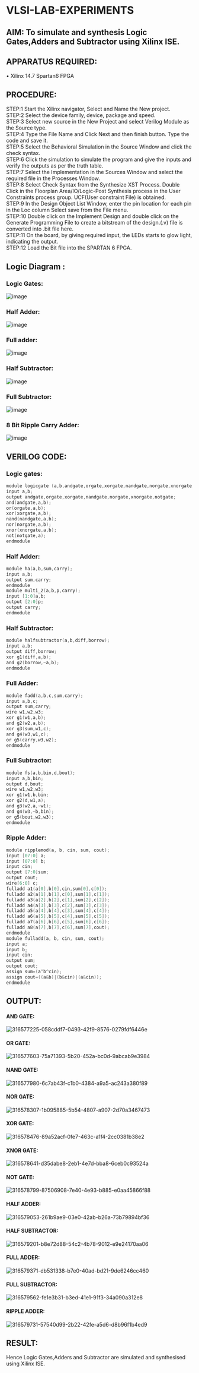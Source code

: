 # VLSI-LAB-EXPERIMENTS
## AIM: To simulate and synthesis Logic Gates,Adders and Subtractor using Xilinx ISE.
## APPARATUS REQUIRED: 
• Xilinx 14.7 Spartan6 FPGA

## PROCEDURE: 
STEP:1 Start the Xilinx navigator, Select and Name the New project.<br>
STEP:2 Select the device family, device, package and speed.<br>
STEP:3 Select new source in the New Project and select Verilog Module as the Source type.<br>
STEP:4 Type the File Name and Click Next and then finish button. Type the code and save it.<br>
STEP:5 Select the Behavioral Simulation in the Source Window and click the check syntax.<br>
STEP:6 Click the simulation to simulate the program and give the inputs and verify the outputs as per the truth table.<br>
STEP:7 Select the Implementation in the Sources Window and select the required file in the Processes Window.<br>
STEP:8 Select Check Syntax from the Synthesize XST Process. Double Click in the Floorplan Area/IO/Logic-Post Synthesis process in the User Constraints process group. UCF(User constraint File) is obtained.<br>
STEP:9 In the Design Object List Window, enter the pin location for each pin in the Loc column Select save from the File menu.<br>
STEP:10 Double click on the Implement Design and double click on the Generate Programming File to create a bitstream of the design.(.v) file is converted into .bit file here.<br>
STEP:11 On the board, by giving required input, the LEDs starts to glow light, indicating the output.<br>
STEP:12 Load the Bit file into the SPARTAN 6 FPGA.<br>

## Logic Diagram :

### Logic Gates:
![image](https://github.com/navaneethans/VLSI-LAB-EXPERIMENTS/assets/6987778/ee17970c-3ac9-4603-881b-88e2825f41a4)


### Half Adder:

![image](https://github.com/navaneethans/VLSI-LAB-EXPERIMENTS/assets/6987778/0e1ecb96-0c25-4556-832b-aeeedfdfe7b9)


### Full adder:

![image](https://github.com/navaneethans/VLSI-LAB-EXPERIMENTS/assets/6987778/9bb3964c-438f-469d-a3de-c1cca6f323fb)


### Half Subtractor:

![image](https://github.com/navaneethans/VLSI-LAB-EXPERIMENTS/assets/6987778/731470b7-eb4e-49f8-8bb7-2994052a7184)



### Full Subtractor:

![image](https://github.com/navaneethans/VLSI-LAB-EXPERIMENTS/assets/6987778/d66f874b-c1f2-44b3-a035-7149b56430c1)



### 8 Bit Ripple Carry Adder:

![image](https://github.com/navaneethans/VLSI-LAB-EXPERIMENTS/assets/6987778/7385a408-40a5-4203-8050-b72818622d79)



## VERILOG CODE:

### Logic gates:
```h
module logicgate (a,b,andgate,orgate,xorgate,nandgate,norgate,xnorgate,notgate);
input a,b;  
output andgate,orgate,xorgate,nandgate,norgate,xnorgate,notgate;
and(andgate,a,b);
or(orgate,a,b);
xor(xorgate,a,b);
nand(nandgate,a,b); 
nor(norgate,a,b);
xnor(xnorgate,a,b);
not(notgate,a);
endmodule
```

### Half Adder:
```h
module ha(a,b,sum,carry);
input a,b;
output sum,carry;
endmodule
module multi_2(a,b,p,carry);
input [1:0]a,b;
output [2:0]p;
output carry;
endmodule
```

### Half Subtractor:
```h
module halfsubtractor(a,b,diff,borrow);
input a,b;
output diff,borrow;
xor g1(diff,a,b);
and g2(borrow,~a,b);
endmodule
```

### Full Adder:
```h
module fadd(a,b,c,sum,carry);
input a,b,c;
output sum,carry;
wire w1,w2,w3;
xor g1(w1,a,b);
and g2(w2,a,b);
xor g3(sum,w1,c);
and g4(w3,w1,c);
or g5(carry,w3,w2);
endmodule
```

### Full Subtractor:
```h
module fs(a,b,bin,d,bout);
input a,b,bin; 
output d,bout;
wire w1,w2,w3;
xor g1(w1,b,bin; 
xor g2(d,w1,a);
and g3(w2,a,~w1);
and g4(w3,~b,bin);
or g5(bout,w2,w3);
endmodule
```

### Ripple Adder:
```h
module ripplemod(a, b, cin, sum, cout);
input [07:0] a;
input [07:0] b;
input cin;
output [7:0]sum;
output cout;
wire[6:0] c;
fulladd a1(a[0],b[0],cin,sum[0],c[0]);
fulladd a2(a[1],b[1],c[0],sum[1],c[1]);
fulladd a3(a[2],b[2],c[1],sum[2],c[2]);
fulladd a4(a[3],b[3],c[2],sum[3],c[3]);
fulladd a5(a[4],b[4],c[3],sum[4],c[4]);
fulladd a6(a[5],b[5],c[4],sum[5],c[5]);
fulladd a7(a[6],b[6],c[5],sum[6],c[6]);
fulladd a8(a[7],b[7],c[6],sum[7],cout);
endmodule
module fulladd(a, b, cin, sum, cout);
input a;
input b;
input cin;
output sum;
output cout;
assign sum=(a^b^cin);
assign cout=((a&b)|(b&cin)|(a&cin));
endmodule
```

## OUTPUT:

#### AND GATE:
![316577225-058cddf7-0493-42f9-8576-0279fdf6446e](https://github.com/kamali109/VLSI-LAB-EXP-1/assets/160600794/3d945dc1-33cc-4dab-9289-71703774a227)

#### OR GATE:
![316577603-75a71393-5b20-452a-bc0d-9abcab9e3984](https://github.com/kamali109/VLSI-LAB-EXP-1/assets/160600794/ed376b61-c0f2-46a1-a51d-e6f2ded86400)


#### NAND GATE:
![316577980-6c7ab43f-c1b0-4384-a9a5-ac243a380f89](https://github.com/kamali109/VLSI-LAB-EXP-1/assets/160600794/bade7038-1fa0-408c-aab9-2b1ad8586ad7)


#### NOR GATE:
![316578307-1b095885-5b54-4807-a907-2d70a3467473](https://github.com/kamali109/VLSI-LAB-EXP-1/assets/160600794/48b3a75c-5b3d-4987-8e66-5b404ebc345e)


#### XOR GATE:
![316578476-89a52acf-0fe7-463c-a1f4-2cc0381b38e2](https://github.com/kamali109/VLSI-LAB-EXP-1/assets/160600794/397652ce-8ecb-4f1c-a5d3-8b43857d1697)


#### XNOR GATE:
![316578641-d35dabe8-2eb1-4e7d-bba8-6ceb0c93524a](https://github.com/kamali109/VLSI-LAB-EXP-1/assets/160600794/833d043a-fcc6-4104-99a9-21765a56bcda)


#### NOT GATE:
![316578799-87506908-7e40-4e93-b885-e0aa45866f88](https://github.com/kamali109/VLSI-LAB-EXP-1/assets/160600794/fd7f67c0-8074-4ded-9eb8-309fb303f3e0)


#### HALF ADDER:
![316579053-261b9ae9-03e0-42ab-b26a-73b79894bf36](https://github.com/kamali109/VLSI-LAB-EXP-1/assets/160600794/d907f097-fe02-40df-9fcf-14cabda17000)


#### HALF SUBTRACTOR:
![316579201-b8e72d88-54c2-4b78-9012-e9e24170aa06](https://github.com/kamali109/VLSI-LAB-EXP-1/assets/160600794/c9a43fb3-5502-41c6-a4df-6b1aad7f7d95)


#### FULL ADDER:
![316579371-db531338-b7e0-40ad-bd21-9de6246cc460](https://github.com/kamali109/VLSI-LAB-EXP-1/assets/160600794/f0d7c782-8677-460f-a05c-063580276c5f)


#### FULL SUBTRACTOR:
![316579562-fe1e3b31-b3ed-41e1-91f3-34a090a312e8](https://github.com/kamali109/VLSI-LAB-EXP-1/assets/160600794/69c23748-a621-4d79-8560-7c72c5e5026b)


#### RIPPLE ADDER:
![316579731-57540d99-2b22-42fe-a5d6-d8b96f1b4ed9](https://github.com/kamali109/VLSI-LAB-EXP-1/assets/160600794/56429e89-4aad-4e63-a2e5-ee91a36c11de)


## RESULT:
Hence Logic Gates,Adders and Subtractor are simulated and synthesised using Xilinx ISE.
